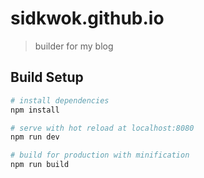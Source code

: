 # sidkwok.github.io

> builder for my blog

## Build Setup

``` bash
# install dependencies
npm install

# serve with hot reload at localhost:8080
npm run dev

# build for production with minification
npm run build
```
